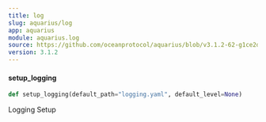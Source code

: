 ```yaml
---
title: log
slug: aquarius/log
app: aquarius
module: aquarius.log
source: https://github.com/oceanprotocol/aquarius/blob/v3.1.2-62-g1ce2da0/aquarius/log.py
version: 3.1.2
---
```

#### setup\_logging

```python
def setup_logging(default_path="logging.yaml", default_level=None)
```

Logging Setup

